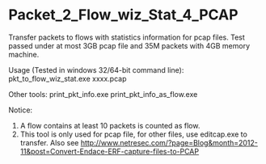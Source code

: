 Packet_2_Flow_wiz_Stat_4_PCAP
=============================

Transfer packets to flows with statistics information for pcap files.
Test passed under at most 3GB pcap file and 35M packets with 4GB memory machine.

Usage (Tested in windows 32/64-bit command line):
pkt_to_flow_wiz_stat.exe xxxx.pcap

Other tools:
print_pkt_info.exe
print_pkt_info_as_flow.exe

Notice:
1. A flow contains at least 10 packets is counted as flow.
2. This tool is only used for pcap file, for other files, use editcap.exe to transfer. Also see http://www.netresec.com/?page=Blog&month=2012-11&post=Convert-Endace-ERF-capture-files-to-PCAP